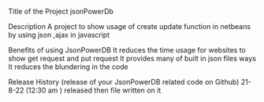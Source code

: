 Title of the Project
jsonPowerDb

Description
A project to show usage of create update function in netbeans by using json ,ajax in javascript


Benefits of using JsonPowerDB
It reduces the time usage for websites to show get request and put request 
It provides many of built in json files ways
It reduces the blundering in the code

Release History (release of your JsonPowerDB related code on Github)
21-8-22 (12:30 am ) released 
then file written on it

